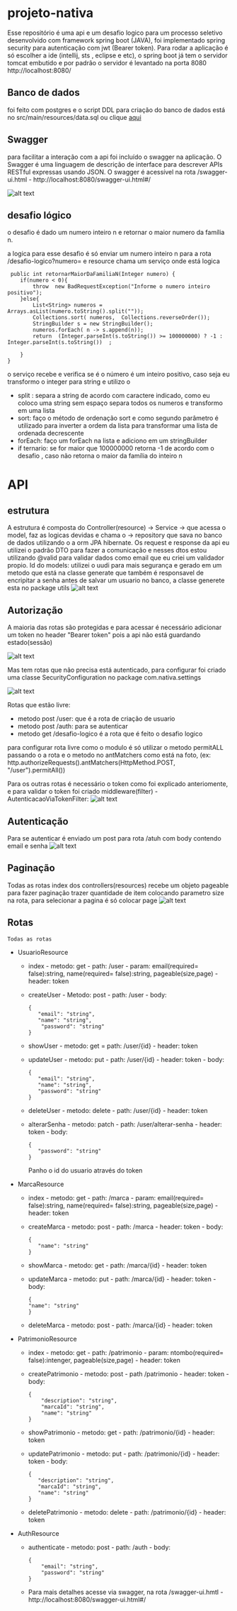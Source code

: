 # projeto-nativa

   Esse repositório é  uma api e um desafio logico para um processo seletivo desenvolvido com framework spring boot (JAVA), foi implementado spring security para autenticação com jwt (Bearer token).
   Para rodar a aplicação é só escolher a ide (intellij, sts , eclipse e etc), o spring boot já tem o servidor tomcat embutido e por padrão o servidor é levantado na porta 8080
   http://localhost:8080/
   
## Banco de dados
   foi feito com postgres e o script DDL para criação do banco de dados está no src/main/resources/data.sql ou clique [aqui](https://github.com/LucasFreitasRocha/projeto-nativa/blob/master/src/main/resources/data.sql)
   
## Swagger

   para facilitar a interação com a api foi incluído  o swagger na aplicação. O Swagger é uma linguagem de descrição de interface para descrever APIs RESTful expressas usando JSON.
   O swagger é acessível na rota /swagger-ui.html - http://localhost:8080/swagger-ui.html#/

![alt text](https://github.com/LucasFreitasRocha/projeto-nativa/blob/master/img/Swagger.PNG)

## desafio lógico 
   o desafio é dado um numero inteiro n e retornar o maior numero da família n.
   
   a logica para esse desafio é só enviar um numero inteiro n para a rota /desafio-logico?numero= e resource chama um serviço onde está logica
   
     public int retornarMaiorDaFamiliaN(Integer numero) {
        if(numero < 0){
            throw  new BadRequestException("Informe o numero inteiro positivo");
        }else{
            List<String> numeros = Arrays.asList(numero.toString().split(""));
            Collections.sort( numeros,  Collections.reverseOrder());
            StringBuilder s = new StringBuilder();
            numeros.forEach( n -> s.append(n));
            return  (Integer.parseInt(s.toString()) >= 100000000) ? -1 : Integer.parseInt(s.toString())  ;

        }
    }
   o serviço recebe e verifica se é o número é um inteiro positivo, caso seja eu transformo o integer para string e utilizo o 
   - split : separa a string de acordo com caractere indicado, como eu coloco uma string sem espaço separa todos os numeros e transformo em uma lista
   - sort: faço o método de ordenação sort e como segundo parâmetro é utilizado para inverter a ordem da lista para transformar uma lista de ordenada decrescente
   - forEach: faço um forEach na lista e adiciono em um stringBuilder
   - if ternario: se for maior que 100000000 retorna -1 de acordo com o desafio , caso não retorna o maior da família do inteiro n
   
   

# API

## estrutura
   A estrutura é composta do Controller(resource) -> Service -> que acessa o model, faz as logicas devidas e chama o -> repository que sava no banco de dados utilizando o 
   a orm JPA hibernate.
   Os request e response da api eu utilizei o padrão DTO para fazer a comunicação e nesses dtos estou utilizando @valid para validar dados como email que eu criei um validador
   propio.
   Id do models: utilizei o uudi para mais segurança e gerado em um metodo que está na classe generate que também é responsavel de encripitar a senha antes de salvar um usuario no banco, a classe generete esta no package utils
      ![alt text](https://github.com/LucasFreitasRocha/projeto-nativa/blob/master/img/estrutura.png)


## Autorização
   A maioria das rotas são protegidas e para acessar é necessário  adicionar um token no header "Bearer token" pois a api não está guardando estado(sessão)
   
   ![alt text](https://github.com/LucasFreitasRocha/projeto-nativa/blob/master/img/headerToken.png)

   Mas tem rotas que não precisa está autenticado, para configurar foi criado uma classe SecurityConfiguration  no package com.nativa.settings 
   
   ![alt text](https://github.com/LucasFreitasRocha/projeto-nativa/blob/master/img/rotasprotegidas.png)
   
   Rotas que estão livre:
   - metodo post /user:  que é a rota de criação de usuario
   - metodo post /auth: para se autenticar
   - metodo get /desafio-logico é a rota que é feito o desafio logico
   
   para configurar rota livre como o modulo é só utilizar o metodo permitALL passando o a rota e o metodo
    no antMatchers como está na foto,  (ex: http.authorizeRequests().antMatchers(HttpMethod.POST, "/user").permitAll())
    
   Para os outras rotas é necessário o token como foi explicado anteriomente, e para validar o token foi criado middleware(filter) -  AutenticacaoViaTokenFilter:
   ![alt text](https://github.com/LucasFreitasRocha/projeto-nativa/blob/master/img/middleware.png)


## Autenticação
   Para se autenticar é enviado um post para rota /atuh com body contendo email e senha
  ![alt text](https://github.com/LucasFreitasRocha/projeto-nativa/blob/master/img/auth.png)
  
 ## Paginação
   Todas as rotas index dos controllers(resources) recebe um objeto pageable para fazer paginação trazer quantidade de item colocando parametro size na rota, para selecionar a pagina é só colocar page
   ![alt text](https://github.com/LucasFreitasRocha/projeto-nativa/blob/master/img/pageable.png)
   
 ## Rotas
    Todas as rotas
 - UsuarioResource
   - index - metodo: get - path: /user - param: email(required= false):string, name(required= false):string, pageable(size,page) - header: token
   - createUser - Metodo: post  - path: /user - body: 
         
         {
            "email": "string",
            "name": "string",
             "password": "string"
         }

   - showUser - metodo: get = path: /user/{id} - header: token
   - updateUser - metodo: put - path: /user/{id} - header: token - body: 

         {
            "email": "string",
            "name": "string",
            "password": "string"
         }
   - deleteUser - metodo: delete - path:  /user/{id} - header: token
   - alterarSenha - metodo: patch - path: /user/alterar-senha - header: token - body:

         {
            "password": "string"
         }
       Panho o id do usuario através do token
 - MarcaResource
   - index - metodo: get - path: /marca - param: email(required= false):string, name(required= false):string, pageable(size,page) - header: token
   - createMarca - metodo: post - path: /marca - header: token - body: 

         {
            "name": "string"
         }
   - showMarca - metodo: get - path: /marca/{id} - header: token
   - updateMarca - metodo: put - path: /marca/{id} - header: token - body:

         {
         "name": "string"
         }
   - deleteMarca - metodo: post -  path: /marca/{id} - header: token
- PatrimonioResource
   - index - metodo: get - path: /patrimonio - param: ntombo(required= false):intenger, pageable(size,page) - header: token
   - createPatrimonio - metodo: post - path /patrimonio - header: token - body:

         {
             "description": "string",
             "marcaId": "string",
             "name": "string"
         }
         
   - showPatrimonio - metodo: get - path: /patrimonio/{id} - header: token
   - updatePatrimonio - metodo: put - path: /patrimonio/{id} - header: token - body:
         
         {
            "description": "string",
            "marcaId": "string",
            "name": "string"
         }
  - deletePatrimonio - metodo: delete - path: /patrimonio/{id} - header: token

- AuthResource
   - authenticate - metodo: post - path: /auth - body: 
     
         {
             "email": "string",
             "password": "string"
         }
         
  - Para mais detalhes acesse via swagger, na rota /swagger-ui.hmtl -  http://localhost:8080/swagger-ui.html#/
